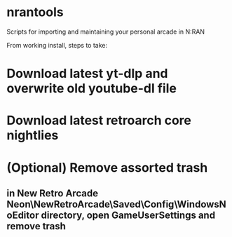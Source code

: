 # nrantools
Scripts for importing and maintaining your personal arcade in N:RAN

From working install, steps to take:
# Download latest yt-dlp and overwrite old youtube-dl file
# Download latest retroarch core nightlies

# (Optional) Remove assorted trash
## in New Retro Arcade Neon\NewRetroArcade\Saved\Config\WindowsNoEditor directory, open GameUserSettings and remove trash

